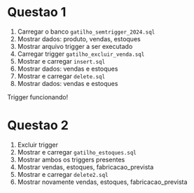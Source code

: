 # Questao 1

1. Carregar o banco `gatilho_semtrigger_2024.sql`
2. Mostrar dados: produto, vendas, estoques
3. Mostrar arquivo trigger a ser executado
4. Carregar trigger `gatilho_excluir_venda.sql`
5. Mostrar e carregar `insert.sql`
6. Mostrar dados: vendas e estoques
7. Mostrar e carregar `delete.sql`
8. Mostrar dados: vendas e estoques

Trigger funcionando!

# Questao 2

1. Excluir trigger
2. Mostrar e carregar `gatilho_estoques.sql`
3. Mostrar ambos os triggers presentes
4. Mostrar vendas, estoques, fabricacao_prevista
5. Mostrar e carregar `delete2.sql`
6. Mostrar novamente vendas, estoques, fabricacao_prevista


